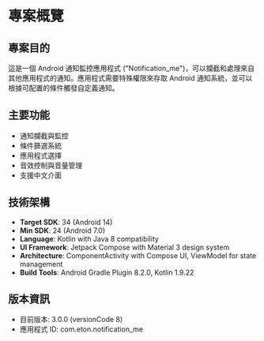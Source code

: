 # 專案概覽

## 專案目的
這是一個 Android 通知監控應用程式 ("Notification_me")，可以攔截和處理來自其他應用程式的通知。應用程式需要特殊權限來存取 Android 通知系統，並可以根據可配置的條件觸發自定義通知。

## 主要功能
- 通知攔截與監控
- 條件篩選系統
- 應用程式選擇
- 音效控制與音量管理
- 支援中文介面

## 技術架構
- **Target SDK**: 34 (Android 14)
- **Min SDK**: 24 (Android 7.0)
- **Language**: Kotlin with Java 8 compatibility
- **UI Framework**: Jetpack Compose with Material 3 design system
- **Architecture**: ComponentActivity with Compose UI, ViewModel for state management
- **Build Tools**: Android Gradle Plugin 8.2.0, Kotlin 1.9.22

## 版本資訊
- 目前版本: 3.0.0 (versionCode 8)
- 應用程式 ID: com.eton.notification_me